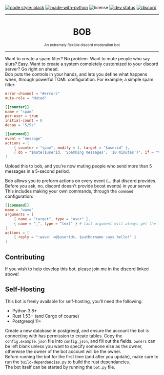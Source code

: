 [![code style: black](https://img.shields.io/badge/code%20style-black-000000.svg)](https://github.com/psf/black)
[![made-with-python](https://img.shields.io/badge/Made%20with-Python-1f425f.svg)](https://www.python.org/)
![license](https://img.shields.io/github/license/IAmTomahawkx/bob)
[![dev status](https://img.shields.io/badge/Development%20Status-3%20--%20Alpha-yellow)](https://pypi.org/classifiers)
[![discord](https://discord.com/api/guilds/604085864514977813/embed.png)](https://discord.gg/wcVHh4h)

___
<h1 align="center">
BOB
</h1>
<p align="center">
<sup>
An extremely flexible discord moderation bot
</sup>
</p>

___

Want to create a spam filter? No problem. Want to mute people who say slurs? Easy. 
Want to create a system completely customized to your discord server? Go right on ahead.\
Bob puts the controls in your hands, and lets you define what happens when,
through powerful TOML configuration.
For example; a simple spam filter:

```toml
error-channel = "#errors"
mute-role = "Muted"

[[counter]]
name = "spam"
per-user = true
initial-count = 0
decay = "5/5s"

[[automod]]
event = "message"
actions = [
    { counter = "spam", modify = 1, target = "$userid" },
    { do = "$mute($userid, 'Spamming messages', '10 minutes')", if = "%spam($userid) > 5" }
]
```

Upload this to bob, and you're now muting people who send more than 5 messages in a 5-second period.

Bob allows you to preform actions on every event (... that discord provides.
Before you ask, no, discord doesn't provide boost events) in your server.
This includes making your own commands, through the `command` configuration:

```toml
[[command]]
name = "wave"
arguments = [
    { name = "target", type = "user" },
    { name = "_", type = "text" } # last argument will always get the full remaining text, so we'll just ignore it
]
actions = [
    { reply = ":wave: <@$userid>, $authorname says hello!" }
]
```

## Contributing
If you wish to help develop this bot, please join me in the discord linked above!

## Self-Hosting
This bot is freely available for self-hosting, you'll need the following:
- Python 3.8+
- Rust 1.53+ (and Cargo of course)
- Postgresql 11+

Create a new database in postgresql, and ensure the account the bot is connecting with has permission to create tables.
Copy the `config.example.json` file into `config.json`, and fill out the fields. `owners` can be left blank unless you
want to specify someone else as the owner, otherwise the owner of the bot account will be the owner. \
Before running the bot for the first time (and after you update), make sure to run the `build-dependancies.py` to build
the rust dependancies. \
The bot itself can be started by running the `bot.py` file.